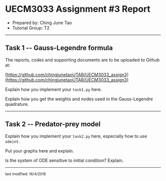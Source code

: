 UECM3033 Assignment #3 Report
========================================================

- Prepared by: Ching June Tao
- Tutorial Group: T2

--------------------------------------------------------

## Task 1 --  Gauss-Legendre formula

The reports, codes and supporting documents are to be uploaded to Github at: 

[https://github.com/chingjunetaoUTAR/UECM3033_assign3](https://github.com/chingjunetaoUTAR/UECM3033_assign3)


Explain how you implement your `task1.py` here.

Explain how you get the weights and nodes used in the Gauss-Legendre quadrature.

---------------------------------------------------------

## Task 2 -- Predator-prey model

Explain how you implement your `task2.py` here, especially how to use `odeint`.


Put your graphs here and explain.

Is the system of ODE sensitive to initial condition? Explain.

-----------------------------------

<sup>last modified: 16/4/2016 </sup>
